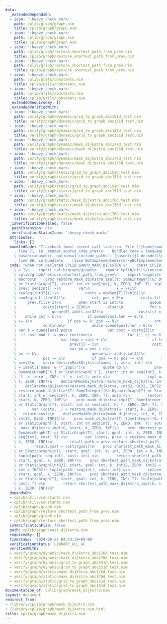 ```yaml
---
data:
  _extendedDependsOn:
  - icon: ':heavy_check_mark:'
    path: cplib/graph/graph.nim
    title: cplib/graph/graph.nim
  - icon: ':heavy_check_mark:'
    path: cplib/graph/graph.nim
    title: cplib/graph/graph.nim
  - icon: ':heavy_check_mark:'
    path: cplib/graph/restore_shortest_path_from_prev.nim
    title: cplib/graph/restore_shortest_path_from_prev.nim
  - icon: ':heavy_check_mark:'
    path: cplib/graph/restore_shortest_path_from_prev.nim
    title: cplib/graph/restore_shortest_path_from_prev.nim
  - icon: ':heavy_check_mark:'
    path: cplib/utils/constants.nim
    title: cplib/utils/constants.nim
  - icon: ':heavy_check_mark:'
    path: cplib/utils/constants.nim
    title: cplib/utils/constants.nim
  _extendedRequiredBy: []
  _extendedVerifiedWith:
  - icon: ':heavy_check_mark:'
    path: verify/graph/dynamic/grid_to_graph_abc151d_test.nim
    title: verify/graph/dynamic/grid_to_graph_abc151d_test.nim
  - icon: ':heavy_check_mark:'
    path: verify/graph/dynamic/grid_to_graph_abc151d_test.nim
    title: verify/graph/dynamic/grid_to_graph_abc151d_test.nim
  - icon: ':heavy_check_mark:'
    path: verify/graph/dynamic/maxk_dijkstra_abc176d_test.nim
    title: verify/graph/dynamic/maxk_dijkstra_abc176d_test.nim
  - icon: ':heavy_check_mark:'
    path: verify/graph/dynamic/maxk_dijkstra_abc176d_test.nim
    title: verify/graph/dynamic/maxk_dijkstra_abc176d_test.nim
  - icon: ':heavy_check_mark:'
    path: verify/graph/static/grid_to_graph_abc151d_test.nim
    title: verify/graph/static/grid_to_graph_abc151d_test.nim
  - icon: ':heavy_check_mark:'
    path: verify/graph/static/grid_to_graph_abc151d_test.nim
    title: verify/graph/static/grid_to_graph_abc151d_test.nim
  - icon: ':heavy_check_mark:'
    path: verify/graph/static/maxk_dijkstra_abc176d_test.nim
    title: verify/graph/static/maxk_dijkstra_abc176d_test.nim
  - icon: ':heavy_check_mark:'
    path: verify/graph/static/maxk_dijkstra_abc176d_test.nim
    title: verify/graph/static/maxk_dijkstra_abc176d_test.nim
  _isVerificationFailed: false
  _pathExtension: nim
  _verificationStatusIcon: ':heavy_check_mark:'
  attributes:
    links: []
  bundledCode: "Traceback (most recent call last):\n  File \"/home/runner/.local/lib/python3.10/site-packages/onlinejudge_verify/documentation/build.py\"\
    , line 71, in _render_source_code_stat\n    bundled_code = language.bundle(stat.path,\
    \ basedir=basedir, options={'include_paths': [basedir]}).decode()\n  File \"/home/runner/.local/lib/python3.10/site-packages/onlinejudge_verify/languages/nim.py\"\
    , line 86, in bundle\n    raise NotImplementedError\nNotImplementedError\n"
  code: "when not declared CPLIB_GRAPH_MAXK_DIJKSTRA:\n    const CPLIB_GRAPH_MAXK_DIJKSTRA*\
    \ = 1\n    import cplib/graph/graph\n    import cplib/utils/constants\n    import\
    \ cplib/graph/restore_shortest_path_from_prev\n    import sequtils, algorithm,\
    \ macros\n    proc restore_maxk_dijkstra_impl[T: SomeInteger](G: DynamicGraph[T]\
    \ or StaticGraph[T], start: int or seq[int], k, ZERO, INF: T): tuple[costs: seq[T],\
    \ prev: seq[int]] =\n        var\n            k = k+1\n            queue = newSeqWith(k,\
    \ newSeq[int32]())\n            costs = newSeq[T](len(G))\n            prev =\
    \ newSeq[int](len(G))\n            cnt, pos = 0\n        costs.fill(INF)\n   \
    \     prev.fill(-1)\n        when start is int:\n            queue[0].add(start.int32)\n\
    \            costs[start] = ZERO\n        else:\n            for s in start:\n\
    \                queue[0].add(s.int32)\n                costs[s] = ZERO\n    \
    \    while cnt < k:\n            if queue[pos].len == 0:\n                pos\
    \ += 1\n                if pos >= k: pos -= k\n                cnt += 1\n    \
    \            continue\n            while queue[pos].len > 0:\n               \
    \ var i = queue[pos].pop\n                var cost = costs[i]\n              \
    \  if cost mod k != pos: continue\n                for (j, c) in G.to_and_cost(i):\n\
    \                    var temp = cost + c\n                    if temp < costs[j]:\n\
    \                        prev[j] = i\n                        costs[j] = temp\n\
    \                        var pn = pos + c\n                        if pn >= k:\
    \ pn -= k\n                        queue[pn].add(j.int32)\n            cnt = 0\n\
    \            pos += 1\n            if pos >= k: pos -= k\n        return (costs,\
    \ prev)\n    macro declareMaxkDijkstra(name, t, zero, inf) =\n        let impl_name\
    \ = ident($`name` & \"_impl\")\n        quote do:\n            proc `name`*(G:\
    \ DynamicGraph[`t`] or StaticGraph[`t`], start: int or seq[int], k: `t`, ZERO:\
    \ `t` = `zero`, INF: `t` = `inf`): auto =\n                `impl_name`(G, start,\
    \ k, ZERO, INF)\n    declareMaxkDijkstra(restore_maxk_dijkstra, int, 0, INF64)\n\
    \    declareMaxkDijkstra(restore_maxk_dijkstra, int32, 0i32, INF32)\n    proc\
    \ restore_maxk_dijkstra*[T: SomeInteger](G: DynamicGraph[T] or StaticGraph[T],\
    \ start: int or seq[int], k, ZERO, INF: T): auto =\n        restore_maxk_dijkstra_impl(G,\
    \ start, k, ZERO, INF)\n    proc maxk_dijkstra_impl[T: SomeInteger](G: DynamicGraph[T]\
    \ or StaticGraph[T], start: int or seq[int], k: T, ZERO, INF: T): seq[T] =\n \
    \       var (costs, _) = restore_maxk_dijkstra(G, start, k, ZERO, INF)\n     \
    \   return costs\n    declareMaxkDijkstra(maxk_dijkstra, int, 0, INF64)\n    declareMaxkDijkstra(maxk_dijkstra,\
    \ int32, 0i32, INF32)\n    proc maxk_dijkstra*[T: SomeInteger](G: DynamicGraph[T]\
    \ or StaticGraph[T], start: int or seq[int], k, ZERO, INF: T): auto =\n      \
    \  maxk_dijkstra_impl(G, start, k, ZERO, INF)\n    proc shortest_path_maxk_dijkstra_impl[T](G:\
    \ DynamicGraph[T] or StaticGraph[T], start, goal: int, k, ZERO, INF: T): tuple[path:\
    \ seq[int], cost: T] =\n        var (costs, prev) = restore_maxk_dijkstra(G, start,\
    \ k, ZERO, INF)\n        result.path = prev.restore_shortest_path_from_prev(goal)\n\
    \        result.cost = costs[goal]\n    proc shortest_path_maxk_dijkstra*(G: DynamicGraph[int]\
    \ or StaticGraph[int], start, goal: int, k: int, ZERO: int = 0, INF: int = INF64):\
    \ tuple[path: seq[int], cost: int] =\n        return shortest_path_maxk_dijkstra_impl(G,\
    \ start, goal, k, ZERO, INF)\n    proc shortest_path_maxk_dijkstra*(G: DynamicGraph[int32]\
    \ or StaticGraph[int32], start, goal: int, k: int32, ZERO: int32 = 0.int32, INF:\
    \ int = INF32): tuple[path: seq[int], cost: int] =\n        return shortest_path_maxk_dijkstra_impl(G,\
    \ start, goal, k, ZERO, INF)\n    proc shortest_path_maxk_dijkstra*[T](G: DynamicGraph[T]\
    \ or StaticGraph[T], start, goal: int, k, ZERO, INF: T): tuple[path: seq[int],\
    \ cost: T] =\n        return shortest_path_maxk_dijkstra_impl(G, start, goal,\
    \ k, ZERO, INF)\n"
  dependsOn:
  - cplib/utils/constants.nim
  - cplib/utils/constants.nim
  - cplib/graph/graph.nim
  - cplib/graph/restore_shortest_path_from_prev.nim
  - cplib/graph/graph.nim
  - cplib/graph/restore_shortest_path_from_prev.nim
  isVerificationFile: false
  path: cplib/graph/maxk_dijkstra.nim
  requiredBy: []
  timestamp: '2024-06-25 04:43:29+09:00'
  verificationStatus: LIBRARY_ALL_AC
  verifiedWith:
  - verify/graph/dynamic/maxk_dijkstra_abc176d_test.nim
  - verify/graph/dynamic/maxk_dijkstra_abc176d_test.nim
  - verify/graph/dynamic/grid_to_graph_abc151d_test.nim
  - verify/graph/dynamic/grid_to_graph_abc151d_test.nim
  - verify/graph/static/maxk_dijkstra_abc176d_test.nim
  - verify/graph/static/maxk_dijkstra_abc176d_test.nim
  - verify/graph/static/grid_to_graph_abc151d_test.nim
  - verify/graph/static/grid_to_graph_abc151d_test.nim
documentation_of: cplib/graph/maxk_dijkstra.nim
layout: document
redirect_from:
- /library/cplib/graph/maxk_dijkstra.nim
- /library/cplib/graph/maxk_dijkstra.nim.html
title: cplib/graph/maxk_dijkstra.nim
---
```

